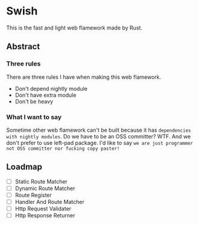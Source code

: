 # Swish
This is the fast and light web flamework made by Rust.
## Abstract
### Three rules
There are three rules I have when making this web flamework.
- Don't depend nightly module
- Don't have extra module
- Don't be heavy
### What I want to say
Sometime other web flamework can't be built because it has `dependencies with nightly modules`. Do we have to be an OSS committer? WTF. And we don't prefer to use left-pad package. I'd like to say `we are just programmer not OSS committer nor fucking copy paster!`
## Loadmap
- [ ] Static Route Matcher
- [ ] Dynamic Route Matcher
- [ ] Route Register
- [ ] Handler And Route Matcher
- [ ] Http Request Validater
- [ ] Http Response Returner
